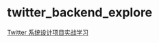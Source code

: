 # twitter_backend_explore
[Twitter 系统设计项目实战学习](https://www.jiuzhang.com/course/135?utm_source=yy-sl-doudou-cc)
